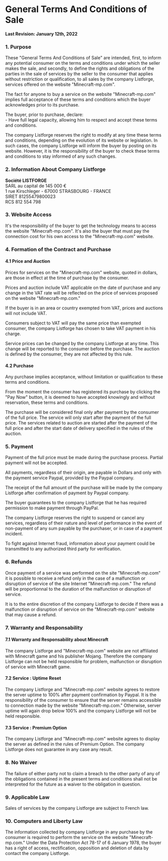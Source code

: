 General Terms And Conditions of Sale
====================================

**Last Revision: January 12th, 2022**

### 1\. Purpose

These "General Terms And Conditions of Sale" are intended, first, to inform any potential consumer on the terms and conditions under which the seller makes the sale, and secondly, to define the rights and obligations of the parties in the sale of services by the seller to the consumer that applies without restriction or qualification, to all sales by the company Listforge, services offered on the website "Minecraft-mp.com".  
  
The fact for anyone to buy a service on the website "Minecraft-mp.com" implies full acceptance of these terms and conditions which the buyer acknowledges prior to its purchase.  
  
The buyer, prior to purchase, declare:  
\- Have full legal capacity, allowing him to respect and accept these terms and conditions.  
  
The company Listforge reserves the right to modify at any time these terms and conditions, depending on the evolution of its website or legislation. In such cases, the company Listforge will inform the buyer by posting on its website. However, it is the responsibility of the buyer to check these terms and conditions to stay informed of any such changes.

### 2\. Information About Company Listforge

**Société LISTFORGE**  
SARL au capital de 145 000 €  
1 rue Kirschleger - 67000 STRASBOURG - FRANCE  
SIRET 81255479800023  
RCS 812 554 798

### 3\. Website Access

It's the responsibility of the buyer to get the technology means to access the website "Minecraft-mp.com". It's also the buyer that must pay the connection cost for his own access to the "Minecraft-mp.com" website.

### 4\. Formation of the Contract and Purchase

#### 4.1 Price and Auction

Prices for services on the "Minecraft-mp.com" website, quoted in dollars, are those in effect at the time of purchase by the consumer.  
  
Prices and auction include VAT applicable on the date of purchase and any change in the VAT rate will be reflected on the price of services proposed on the website "Minecraft-mp.com."  
  
If the buyer is in an area or country exempted from VAT, prices and auctions will not include VAT.  
  
Consumers subject to VAT will pay the same price than exempted consumer, the company Listforge has chosen to take VAT payment in his charge.  
  
Service prices can be changed by the company Listforge at any time. This change will be reported to the consumer before the purchase. The auction is defined by the consumer, they are not affected by this rule.

#### 4.2 Purchase

Any purchase implies acceptance, without limitation or qualification to these terms and conditions.  
  
From the moment the consumer has registered its purchase by clicking the "Pay Now" button, it is deemed to have accepted knowingly and without reservation, these terms and conditions.  
  
The purchase will be considered final only after payment by the consumer of the full price. The service will only start after the payment of the full price. The services related to auction are started after the payment of the full price and after the start date of delivery specified in the rules of the auction.

### 5\. Payment

Payment of the full price must be made during the purchase process. Partial payment will not be accepted.  
  
All payments, regardless of their origin, are payable in Dollars and only with the payment service Paypal, provided by the Paypal company.  
  
The receipt of the full amount of the purchase will be made by the company Listforge after confirmation of payment by Paypal company.  
  
The buyer guarantees to the company Listforge that he has required permission to make payment through PayPal.  
  
The company Listforge reserves the right to suspend or cancel any services, regardless of their nature and level of performance in the event of non-payment of any sum payable by the purchaser, or in case of a payment incident.  
  
To fight against Internet fraud, information about your payment could be transmitted to any authorized third party for verification.

### 6\. Refunds

Once payment of a service was performed on the site "Minecraft-mp.com" it is possible to receive a refund only in the case of a malfunction or disruption of service of the site Internet "Minecraft-mp.com." The refund will be proportionnal to the duration of the malfunction or disruption of service.  
  
It is to the entire discretion of the company Listforge to decide if there was a malfunction or disruption of service on the "Minecraft-mp.com" website that may cause a refund.

### 7\. Warranty and Responsability

#### 7.1 Warranty and Responsability about Minecraft

The company Listforge and "Minecraft-mp.com" website are not affiliated with Minecraft game and his publisher Mojang. Therefore the company Listforge can not be held responsible for problem, malfunction or disruption of service with Minecraft game.  
  

#### 7.2 Service : Uptime Reset

The company Listforge and "Minecraft-mp.com" website agrees to restore the server uptime to 100% after payment confirmation by Paypal. It is the responsibility of the consumer to ensure that the server remains accessible to connection made by the website "Minecraft-mp.com." Otherwise, server uptime will again drop below 100% and the company Listforge will not be held responsible.

#### 7.3 Service : Premium Option

The company Listforge and "Minecraft-mp.com" website agrees to display the server as defined in the rules of Premium Option. The company Listforge does not guarantee in any case any result.

### 8\. No Waiver

The failure of either party not to claim a breach to the other party of any of the obligations contained in the present terms and conditions shall not be interpreted for the future as a waiver to the obligation in question.

### 9\. Applicable Law

Sales of services by the company Listforge are subject to French law.

### 10\. Computers and Liberty Law

The information collected by company Listforge in any purchase by the consumer is required to perform the service on the website "Minecraft-mp.com." Under the Data Protection Act 78-17 of 6 January 1978, the buyer has a right of access, rectification, opposition and deletion of data by contact the company Listforge.